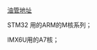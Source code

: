 
[油管地址](https://www.youtube.com/watch?v=9pmXSlHL03s&list=PLkmkNssEXKuz3mAG0zxoJidbahYCzOXfA&index=31)

STM32 用的ARM的M核系列；

IMX6U用的A7核；


